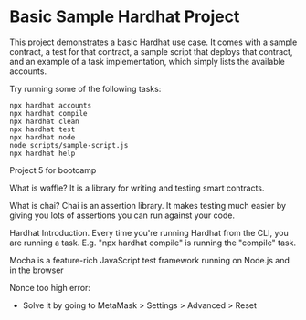 # Basic Sample Hardhat Project

This project demonstrates a basic Hardhat use case. It comes with a sample contract, a test for that contract, a sample script that deploys that contract, and an example of a task implementation, which simply lists the available accounts.

Try running some of the following tasks:

```shell
npx hardhat accounts
npx hardhat compile
npx hardhat clean
npx hardhat test
npx hardhat node
node scripts/sample-script.js
npx hardhat help
```

Project 5 for bootcamp

What is waffle?
It is a library for writing and testing smart contracts.

What is chai?
Chai is an assertion library. It makes testing much easier by giving you lots of assertions you can run against your code.

Hardhat Introduction.
Every time you're running Hardhat from the CLI, you are running a task. E.g. "npx hardhat compile" is running the "compile" task.

Mocha is a feature-rich JavaScript test framework running on Node.js and in the browser

Nonce too high error:

- Solve it by going to MetaMask > Settings > Advanced > Reset
